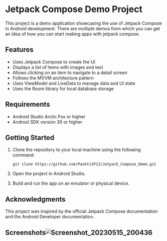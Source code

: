# Jetpack Compose Demo Project

This project is a demo application showcasing the use of Jetpack Compose in Android development. 
There are multiple demos from which you can get an idea of how you can start making apps with jetpack compose.

## Features

- Uses Jetpack Compose to create the UI
- Displays a list of items with images and text
- Allows clicking on an item to navigate to a detail screen
- Follows the MVVM architecture pattern
- Uses ViewModel and LiveData to manage data and UI state
- Uses the Room library for local database storage

## Requirements

- Android Studio Arctic Fox or higher
- Android SDK version 30 or higher

## Getting Started

1. Clone the repository to your local machine using the following command:

   ```
   git clone https://github.com/PanktiSP13/Jetpack_Compose_Demo.git
   ```
   
2. Open the project in Android Studio.
3. Build and run the app on an emulator or physical device.


## Acknowledgments

This project was inspired by the official Jetpack Compose documentation and the Android Developer documentation. 

## Screenshots![Screenshot_20230515_200436](https://github.com/PanktiSP13/Jetpack_Compose_Demo/assets/58383702/e2977c37-0ba8-41b8-ba91-6cc7a706a55e)

